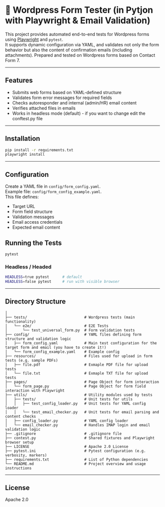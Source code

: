 # 🧪 Wordpress Form Tester (in Pytjon with Playwright & Email Validation)

This project provides automated end-to-end tests for Wordpress forms using [Playwright](https://playwright.dev/python/) and `pytest`.  
It supports dynamic configuration via YAML, and validates not only the form behavior but also the content of confirmation emails (including attachments).
Prepared and tested on Wordpress forms based on Contact Form 7.

---

## Features

- Submits web forms based on YAML-defined structure
- Validates form error messages for required fields
- Checks autoresponder and internal (admin/HR) email content
- Verifies attached files in emails
- Works in headless mode (default) - if you want to change edit the conftest.py file

---

## Installation

```bash
pip install -r requirements.txt
playwright install
```

---

## Configuration

Create a YAML file in `config/form_config.yaml`.  
Example file: `config/form_config_example.yaml`.  
This file defines:

- Target URL
- Form field structure
- Validation messages
- Email access credentials
- Expected email content


## Running the Tests

```bash
pytest
```

### Headless / Headed

```bash
HEADLESS=true pytest      # default
HEADLESS=false pytest     # run with visible browser
```

---

## Directory Structure

```
│
├── tests/                          # Wordpress tests (main functionality)
│   └── e2e/                        # E2E Tests
│       └── test_universal_form.py  # Form validation tests 
├── config/                         # YAML files defining form structure and validation logic
│   ├── form_config.yaml            # Main test configuration for the target form and email (you have to create it!)
│   └── form_config_example.yaml    # Example config
├── resources/                      # Files used for upload in form tests (e.g. sample PDFs)
│   ├── file.pdf                    # Exmaple PDF file for upload tests
│   └── file.txt                    # Exmaple TXT file for upload tests
├── pages/                          # Page Object for form interaction
│   └── form_page.py                # Page Object for form field interaction with Playwright
├── utils/                          # Utility modules used by tests
│   ├── tests/                      # Unit tests for utils
│   │   ├── test_config_loader.py   # Unit tests for YAML config loader
│   │   └── test_email_checker.py   # Unit tests for email parsing and content checks
│   ├── config_loader.py            # YAML config loader
│   └── email_checker.py            # Handles IMAP login and email validation logic
├── .gitignore                      # .gitignore file  
├── contest.py                      # Shared fixtures and Playwright browser setup
├── LICENSE                         # Apache 2.0 License
├── pytest.ini                      # Pytest configuration (e.g. verbosity, markers)
├── requirements.txt                # List of Python dependencies
└── README.md                       # Project overview and usage instructions

```

---

## License

Apache 2.0
